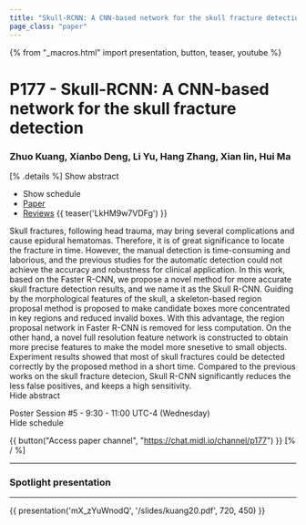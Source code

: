 ```yaml
---
title: "Skull-RCNN: A CNN-based network for the skull fracture detection"
page_class: "paper"
---
```


{% from "_macros.html" import presentation, button, teaser, youtube %}

# P177 - Skull-RCNN: A CNN-based network for the skull fracture detection

### Zhuo Kuang, Xianbo Deng, Li Yu, Hang Zhang, Xian lin, Hui Ma

[% .details %]
<a class="toggle_visibility" data-selector=".abstract" data-level="3">Show abstract</a>
- <a class="toggle_visibility" data-selector=".schedule" data-level="3">Show schedule</a>
- <a href="https://openreview.net/pdf?id=BUQyqaRhNH">Paper</a>
- <a href="https://openreview.net/forum?id=BUQyqaRhNH">Reviews</a>
{{ teaser('LkHM9w7VDFg') }}

<p>
    <span class="abstract">
        Skull fractures, following head trauma, may bring several complications and cause epidural hematomas. Therefore, it is of great significance to locate the fracture in time. However, the manual detection is time-consuming and laborious, and the previous studies for the automatic detection could not achieve the accuracy and robustness for clinical application. In this work, based on the Faster R-CNN, we propose a novel method for more accurate skull fracture detection results, and we name it as the Skull R-CNN. Guiding by the morphological features of the skull, a skeleton-based region proposal method is proposed to make candidate boxes more concentrated in key regions and reduced invalid boxes. With this advantage, the region proposal network in Faster R-CNN is removed for less computation. On the other hand, a novel full resolution feature network is constructed to obtain more precise features to make the model more snesetive to small objects. Experiment results showed that most of skull fractures could be detected correctly by the proposed method in a short time. Compared to the previous works on the skull fracture detecion, Skull R-CNN significantly reduces the less false positives, and keeps a high sensitivity.
        <br>
        <span class="actions"><a class="toggle_visibility" data-level="2">Hide abstract</a></span>
    </span>
</p>

<p>
    <span class="schedule">
        Poster Session #5  - 9:30 - 11:00 UTC-4 (Wednesday)
        <br>
        <span class="actions"><a class="toggle_visibility" data-level="2">Hide schedule</a></span>
    </span>
</p>

{{ button("Access paper channel", "https://chat.midl.io/channel/p177") }}
[% / %]

---

### Spotlight presentation

---

{{ presentation('mX_zYuWnodQ', '/slides/kuang20.pdf', 720, 450) }}